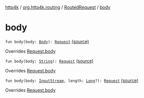 [http4k](../../index.md) / [org.http4k.routing](../index.md) / [RoutedRequest](index.md) / [body](./body.md)

# body

`fun body(body: `[`Body`](../../org.http4k.core/-body/index.md)`): `[`Request`](../../org.http4k.core/-request/index.md) [(source)](https://github.com/http4k/http4k/blob/master/http4k-core/src/main/kotlin/org/http4k/routing/routing.kt#L122)

Overrides [Request.body](../../org.http4k.core/-request/body.md)


`fun body(body: `[`String`](https://kotlinlang.org/api/latest/jvm/stdlib/kotlin/-string/index.html)`): `[`Request`](../../org.http4k.core/-request/index.md) [(source)](https://github.com/http4k/http4k/blob/master/http4k-core/src/main/kotlin/org/http4k/routing/routing.kt#L124)

Overrides [Request.body](../../org.http4k.core/-request/body.md)


`fun body(body: `[`InputStream`](http://docs.oracle.com/javase/6/docs/api/java/io/InputStream.html)`, length: `[`Long`](https://kotlinlang.org/api/latest/jvm/stdlib/kotlin/-long/index.html)`?): `[`Request`](../../org.http4k.core/-request/index.md) [(source)](https://github.com/http4k/http4k/blob/master/http4k-core/src/main/kotlin/org/http4k/routing/routing.kt#L126)

Overrides [Request.body](../../org.http4k.core/-request/body.md)

